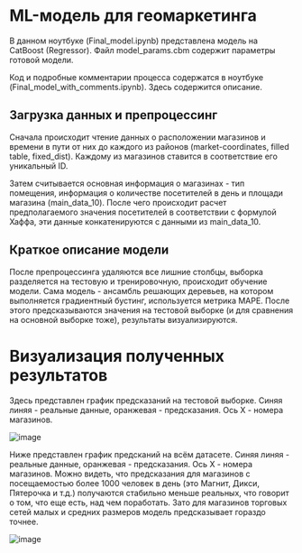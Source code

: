 # ML-модель для геомаркетинга
В данном ноутбуке (Final_model.ipynb) представлена модель на CatBoost (Regressor). Файл model_params.cbm содержит параметры готовой модели.

Код и подробные комментарии процесса содержатся в ноутбуке (Final_model_with_comments.ipynb). Здесь содержится описание.
## Загрузка данных и препроцессинг
Сначала происходит чтение данных о расположении магазинов и времени в пути от них до каждого из районов (market-coordinates, filled table, fixed_dist). Каждому из магазинов ставится в соответствие его уникальный ID. 

Затем считывается основная информация о магазинах - тип помещения, информация о количестве посетителей в день и площади магазина (main_data_10). После чего происходит расчет предполагаемого значения посетителей в соответствии с формулой Хаффа, эти данные конкатенируются с данными из main_data_10.

## Краткое описание модели
После препроцессинга удаляются все лишние столбцы, выборка разделяется на тестовую и тренировочную, происходит обучение модели. Сама модель - ансамбль решающих деревьев, на котором выполняется градиентный бустинг, используется метрика MAPE. После этого предсказываются значения на тестовой выборке (и для сравнения на основной выборке тоже), результаты визуализируются. 

# Визуализация полученных результатов
Здесь представлен график предсказаний на тестовой выборке. Синяя линяя - реальные данные, оранжевая - предсказания. Ось Х - номера магазинов.

![image](https://user-images.githubusercontent.com/109974255/233736137-cca684d6-fe1a-46f3-82ad-92dc09e1f6fb.png)

Ниже представлен график предсканий на всём датасете. Синяя линяя - реальные данные, оранжевая - предсказания. Ось Х - номера магазинов.
Можно видеть, что предсказания для магазинов с посещаемостью более 1000 человек в день (это Магнит, Дикси, Пятерочка и т.д.) получаются стабильно меньше реальных, что говорит о том, что еще есть, над чем поработать. Зато для магазинов торговых сетей малых и средних размеров модель предсказывает гораздо точнее.

![image](https://user-images.githubusercontent.com/109974255/233736190-4dd17540-5a2f-4ab2-a561-a32fc7de9748.png)
